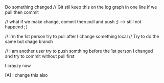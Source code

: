 Do something changed // Git stil keep this on the log graph in one line if we pull then commit

// what if we make change, commit then pull and push ;) --> still not happend ;(

// I'm the 1st person try to pull after I change something local
// Try to do the same but chage branch

// I am another user try to push somthing before the 1st person
I changed and try to commit without pull first


I crayzy now

[A] I change this also

